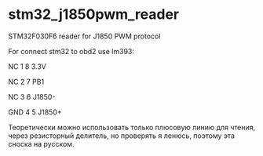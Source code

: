 # stm32_j1850pwm_reader
STM32F030F6 reader for J1850 PWM protocol

For connect stm32 to obd2 use lm393:

 NC 1        8 3.3V
 
 NC 2        7 PB1
 
 NC 3        6 J1850-
 
GND 4        5 J1850+


Теоретически можно использовать только плюсовую линию для чтения, через резисторный делитель, но проверять я ленюсь, поэтому эта сноска на русском.
